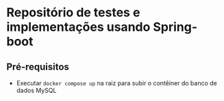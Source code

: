 # Repositório de testes e implementações usando Spring-boot

## Pré-requisitos 

- Executar ```docker compose up``` na raiz para subir o contêiner do banco de dados MySQL
